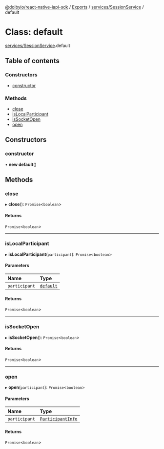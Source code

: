 [@dolbyio/react-native-iapi-sdk](../README.md) / [Exports](../modules.md) / [services/SessionService](../modules/services_SessionService.md) / default

# Class: default

[services/SessionService](../modules/services_SessionService.md).default

## Table of contents

### Constructors

- [constructor](services_SessionService.default.md#constructor)

### Methods

- [close](services_SessionService.default.md#close)
- [isLocalParticipant](services_SessionService.default.md#islocalparticipant)
- [isSocketOpen](services_SessionService.default.md#issocketopen)
- [open](services_SessionService.default.md#open)

## Constructors

### constructor

• **new default**()

## Methods

### close

▸ **close**(): `Promise`<`boolean`\>

#### Returns

`Promise`<`boolean`\>

___

### isLocalParticipant

▸ **isLocalParticipant**(`participant`): `Promise`<`boolean`\>

#### Parameters

| Name | Type |
| :------ | :------ |
| `participant` | [`default`](services_conference_Participant.default.md) |

#### Returns

`Promise`<`boolean`\>

___

### isSocketOpen

▸ **isSocketOpen**(): `Promise`<`boolean`\>

#### Returns

`Promise`<`boolean`\>

___

### open

▸ **open**(`participant`): `Promise`<`boolean`\>

#### Parameters

| Name | Type |
| :------ | :------ |
| `participant` | [`ParticipantInfo`](../interfaces/services_conference_ConferenceParticipant.ParticipantInfo.md) |

#### Returns

`Promise`<`boolean`\>
